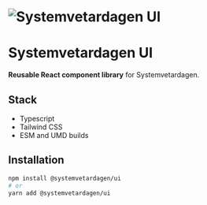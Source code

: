 # ![Systemvetardagen UI](https://systemvetardagen.se/images/systemvetardagen-logo.webp)

# Systemvetardagen UI

**Reusable React component library** for Systemvetardagen. 

## Stack

- Typescript
- Tailwind CSS
- ESM and UMD builds

## Installation

```bash
npm install @systemvetardagen/ui
# or
yarn add @systemvetardagen/ui
```
